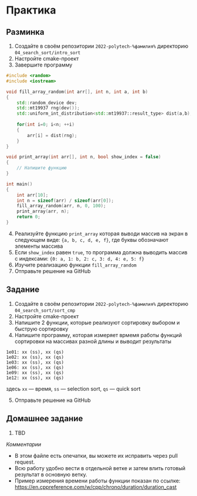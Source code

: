 # Практика

## Разминка

1. Создайте в своём репозитории `2022-polytech-%фамилия%` директорию `04_search_sort/intro_sort`
2. Настройте cmake-проект 
3. Завершите программу
```cpp
#include <random>
#include <iostream>

void fill_array_random(int arr[], int n, int a, int b)
{
    std::random_device dev;
    std::mt19937 rng(dev());
    std::uniform_int_distribution<std::mt19937::result_type> dist(a,b);
    
    for(int i=0; i<n; ++i)
    {
        arr[i] = dist(rng);
    }
}

void print_array(int arr[], int n, bool show_index = false)
{
    // Напишите функцию
}

int main()
{
    int arr[10];
    int n = sizeof(arr) / sizeof(arr[0]);
    fill_array_random(arr, n, 0, 100);
    print_array(arr, n);
    return 0;
}
```
4. Реализуйте функцию `print_array` которая выводи массив на экран в следующем виде: `{a, b, c, d, e, f}`, где буквы обозначают элементы массива
5. Если `show_index` равен `true`, то программа должна выводить массив с индексами:  `{0: a, 1: b, 2: c, 3: d, 4: e, 5: f}`
6. Изучите реализацию функции `fill_array_random`
7. Отправьте решение на GitHub

## Задание
1. Создайте в своём репозитории `2022-polytech-%фамилия%` директорию `04_search_sort/sort_cmp`
2. Настройте cmake-проект 
3. Напишите 2 функции, которые реализуют сортировку выбором и быструю сортировку
4. Напишите программу, которая измеряет врмемя работы функций сортировки на массивах разной длины и выводит результаты
```
1e01: xx (ss), xx (qs)
1e02: xx (ss), xx (qs)
1e03: xx (ss), xx (qs)
1e06: xx (ss), xx (qs)
1e09: xx (ss), xx (qs)
1e12: xx (ss), xx (qs)
```
здесь `xx` — время, `ss` — selection sort, `qs` — quick sort

5. Отправьте решение на GitHub


## Домашнее задание
1. TBD


*Комментарии*
- В этом файле есть опечатки, вы можете их исправить через pull request.
- Всю работу удобно вести в отдельной ветке и затем влить готовый результат в основную ветку.
- Пример измерения времени работы функции показан по ссылке: https://en.cppreference.com/w/cpp/chrono/duration/duration_cast
